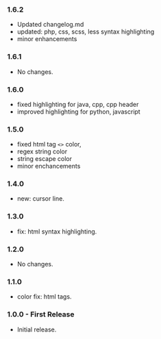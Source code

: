 ### 1.6.2
* Updated changelog.md
* updated: php, css, scss, less syntax highlighting
* minor enhancements

### 1.6.1
* No changes.

### 1.6.0
* fixed highlighting for java, cpp, cpp header
* improved highlighting for python, javascript

### 1.5.0
* fixed html tag `<>` color,
* regex string color
* string escape color
* minor enchancements

### 1.4.0
* new: cursor line.

### 1.3.0
* fix: html syntax highlighting.

### 1.2.0
* No changes.

### 1.1.0
* color fix: html tags.

### 1.0.0 - First Release
* Initial release.
